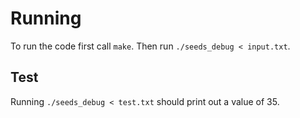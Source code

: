# Running

To run the code first call `make`.
Then run `./seeds_debug < input.txt`.

## Test

Running `./seeds_debug < test.txt` should print out a value of 35.
